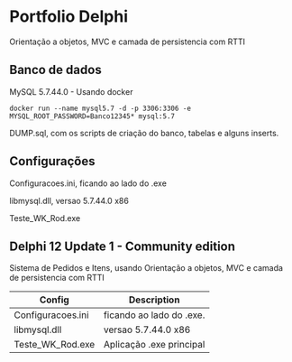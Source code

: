 # Portfolio Delphi
Orientação a objetos, MVC e camada de persistencia com RTTI

## Banco de dados
MySQL 5.7.44.0 - Usando docker

```
docker run --name mysql5.7 -d -p 3306:3306 -e MYSQL_ROOT_PASSWORD=Banco12345* mysql:5.7
```

DUMP.sql, com os scripts de criação do banco, tabelas e alguns inserts.

## Configurações
Configuracoes.ini, ficando ao lado do .exe

libmysql.dll, versao 5.7.44.0 x86

Teste_WK_Rod.exe

## Delphi 12 Update 1 - Community edition
Sistema de Pedidos e Itens, usando Orientação a objetos, MVC e camada de persistencia com RTTI

Config|Description
-|-
Configuracoes.ini|ficando ao lado do .exe.
libmysql.dll|versao 5.7.44.0 x86
Teste_WK_Rod.exe|Aplicação .exe principal

